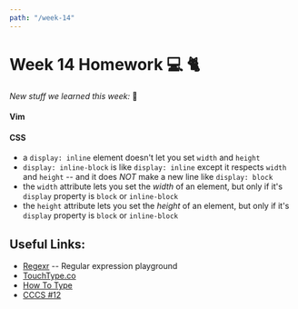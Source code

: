 ```yaml
---
path: "/week-14"
---
```


# Week 14 Homework 💻 🐈

_New stuff we learned this week:_ 🤔

#### Vim

#### CSS

- a `display: inline` element doesn't let you set `width` and `height`
- `display: inline-block` is like `display: inline` except it respects `width` and `height` -- and it does _NOT_ make a new line like `display: block`
- the `width` attribute lets you set the _width_ of an element, but only if it's `display` property is `block` or `inline-block`
- the `height` attribute lets you set the _height_ of an element, but only if it's `display` property is `block` or `inline-block`

## Useful Links:

- [Regexr](https://regexr.com/) -- Regular expression playground
- [TouchType.co](http://touchtype.co)
- [How To Type](https://www.howto-type.com)
- [CCCS #12](https://htc-viewer.netlify.com/?id=l26oaHV7D40)
